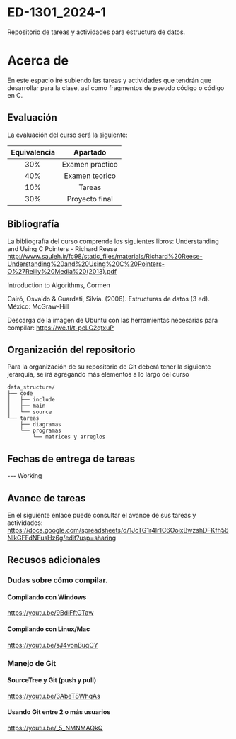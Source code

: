 # ED-1301_2024-1
Repositorio de tareas y actividades para estructura de datos.

# Acerca de
En este espacio iré subiendo las tareas y actividades que tendrán que desarrollar para la clase, así como fragmentos de pseudo código o código en C.

## Evaluación
La evaluación del curso será la siguiente:

| Equivalencia |     Apartado    |
|:------------:|:---------------:|
|      30%     | Examen practico |
|      40%     |  Examen teorico |
|      10%     |      Tareas     |
|      30%     |  Proyecto final |

## Bibliografía
La bibliografía del curso comprende los siguientes libros:
Understanding and Using C Pointers - Richard Reese
http://www.sauleh.ir/fc98/static_files/materials/Richard%20Reese-Understanding%20and%20Using%20C%20Pointers-O%27Reilly%20Media%20(2013).pdf

Introduction to Algorithms, Cormen

Cairó, Osvaldo & Guardati, Silvia. (2006). Estructuras de datos (3 ed). México: McGraw-Hill

Descarga de la imagen de Ubuntu con las herramientas necesarias para compilar:
https://we.tl/t-pcLC2qtxuP


## Organización del repositorio
Para la organización de su repositorio de Git deberá tener la siguiente jerarquía, se irá agregando más elementos a lo largo del curso

```
data_structure/
├── code
│	├── include
│	├── main
│	└── source
└── tareas
    ├── diagramas
    └── programas
        └── matrices y arreglos
```

## Fechas de entrega de tareas

--- Working

## Avance de tareas
En el siguiente enlace puede consultar el avance de sus tareas y actividades:
https://docs.google.com/spreadsheets/d/1JcTG1r4lr1C6OoixBwzshDFKfh56NlkGFFdNFusHz6g/edit?usp=sharing

## Recusos adicionales

### Dudas sobre cómo compilar.
#### Compilando con Windows
https://youtu.be/9BdiFftGTaw

#### Compilando con Linux/Mac
https://youtu.be/sJ4vonBuqCY

### Manejo de Git
#### SourceTree y Git (push y pull)
https://youtu.be/3AbeT8WhqAs

#### Usando Git entre 2 o más usuarios
https://youtu.be/_5_NMNMAQkQ

